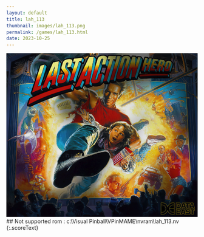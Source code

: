 ```yaml
---
layout: default
title: lah_113
thumbnail: images/lah_113.png
permalink: /games/lah_113.html
date: 2023-10-25
---
```


<img src="../images/lah_113.png" class="gameThumbnail img-fluid mx-auto align-middle">
## Not supported rom : c:\Visual Pinball\VPinMAME\nvram\lah_113.nv
{:.scoreText}


